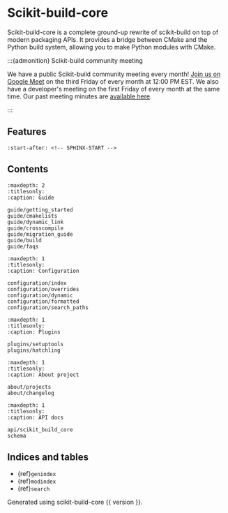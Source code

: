 # Scikit-build-core

Scikit-build-core is a complete ground-up rewrite of scikit-build on top of
modern packaging APIs. It provides a bridge between CMake and the Python build
system, allowing you to make Python modules with CMake.

:::{admonition} Scikit-build community meeting

We have a public Scikit-build community meeting every month!
[Join us on Google Meet](https://meet.google.com/hzu-znrd-uef) on the third
Friday of every month at 12:00 PM EST. We also have a developer's meeting on the
first Friday of every month at the same time. Our past meeting minutes are
[available here](https://github.com/orgs/scikit-build/discussions/categories/community-meeting-notes).

:::

## Features

```{include} ../README.md
:start-after: <!-- SPHINX-START -->
```

## Contents

```{toctree}
:maxdepth: 2
:titlesonly:
:caption: Guide

guide/getting_started
guide/cmakelists
guide/dynamic_link
guide/crosscompile
guide/migration_guide
guide/build
guide/faqs
```

```{toctree}
:maxdepth: 1
:titlesonly:
:caption: Configuration

configuration/index
configuration/overrides
configuration/dynamic
configuration/formatted
configuration/search_paths
```

```{toctree}
:maxdepth: 1
:titlesonly:
:caption: Plugins

plugins/setuptools
plugins/hatchling
```

```{toctree}
:maxdepth: 1
:titlesonly:
:caption: About project

about/projects
about/changelog
```

```{toctree}
:maxdepth: 1
:titlesonly:
:caption: API docs

api/scikit_build_core
schema
```

## Indices and tables

- {ref}`genindex`
- {ref}`modindex`
- {ref}`search`

Generated using scikit-build-core {{ version }}.
